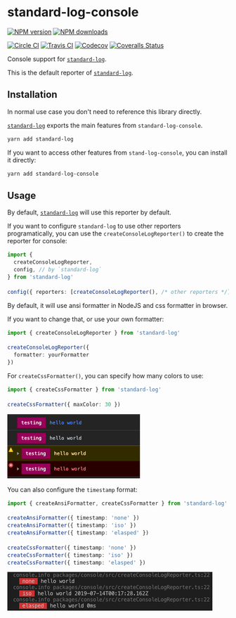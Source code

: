 # standard-log-console

[![NPM version][npm-image]][npm-url]
[![NPM downloads][downloads-image]][downloads-url]

[![Circle CI][circleci-image]][circleci-url]
[![Travis CI][travis-image]][travis-url]
[![Codecov][codecov-image]][codecov-url]
[![Coveralls Status][coveralls-image]][coveralls-url]

Console support for [`standard-log`](https://github.com/unional/standard-log).

This is the default reporter of [`standard-log`](https://github.com/unional/standard-log).

## Installation

In normal use case you don't need to reference this library directly.

[`standard-log`](https://github.com/unional/standard-log) exports the main features from `standard-log-console`.

```sh
yarn add standard-log
```

If you want to access other features from `stand-log-console`, you can install it directly:

```sh
yarn add standard-log-console
```

## Usage

By default, [`standard-log`](https://github.com/unional/standard-log) will use this reporter by default.

If you want to configure `standard-log` to use other reporters programatically,
you can use the `createConsoleLogReporter()` to create the reporter for console:

```ts
import {
  createConsoleLogReporter,
  config, // by `standard-log`
} from 'standard-log'

config({ reporters: [createConsoleLogReporter(), /* other reporters */] })
```

By default, it will use ansi formatter in NodeJS and css formatter in browser.

If you want to change that, or use your own formatter:

```ts
import { createConsoleLogReporter } from 'standard-log'

createConsoleLogReporter({
  formatter: yourFormatter
})
```

For `createCssFormatter()`, you can specify how many colors to use:

```ts
import { createCssFormatter } from 'standard-log'

createCssFormatter({ maxColor: 30 })
```
![](2019-07-13-17-19-12.png)

You can also configure the `timestamp` format:

```ts
import { createAnsiFormatter, createCssFormatter } from 'standard-log'

createAnsiFormatter({ timestamp: 'none' })
createAnsiFormatter({ timestamp: 'iso' })
createAnsiFormatter({ timestamp: 'elasped' })

createCssFormatter({ timestamp: 'none' })
createCssFormatter({ timestamp: 'iso' })
createCssFormatter({ timestamp: 'elasped' })
```

![](2019-07-13-17-18-14.png)

[circleci-image]: https://circleci.com/gh/unional/standard-log/tree/master.svg?style=shield
[circleci-url]: https://circleci.com/gh/unional/standard-log/tree/master
[codecov-image]: https://codecov.io/gh/unional/standard-log/branch/master/graph/badge.svg
[codecov-url]: https://codecov.io/gh/unional/standard-log
[coveralls-image]: https://coveralls.io/repos/github/unional/standard-log/badge.svg
[coveralls-url]: https://coveralls.io/github/unional/standard-log
[downloads-image]: https://img.shields.io/npm/dm/standard-log-console.svg?style=flat
[downloads-url]: https://npmjs.org/package/standard-log-console
[npm-image]: https://img.shields.io/npm/v/standard-log-console.svg?style=flat
[npm-url]: https://www.npmjs.com/package/standard-log-console
[travis-image]: https://travis-ci.com/unional/standard-log.svg?branch=master
[travis-url]: https://travis-ci.com/unional/standard-log?branch=master
